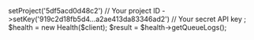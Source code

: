 <?php

use Appwrite\Client;
use Appwrite\Services\Health;

$client = new Client();

$client
    ->setProject('5df5acd0d48c2') // Your project ID
    ->setKey('919c2d18fb5d4...a2ae413da83346ad2') // Your secret API key
;

$health = new Health($client);

$result = $health->getQueueLogs();